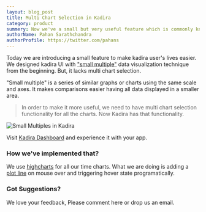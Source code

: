 ```yaml
---
layout: blog_post
title: Multi Chart Selection in Kadira
category: product
summery: Now we've a small but very useful feature which is commonly known used with Small Multiples.
authorName: Pahan Sarathchandra
authorProfile: https://twitter.com/pahans
---
```


Today we are introducing a small feature to make kadira user's lives easier. We designed kadira UI with ["small multiple"](https://en.wikipedia.org/wiki/Small_multiple) data visualization technique from the beginning. But, it lacks multi chart selection.

"Small multiple" is a series of similar graphs or charts using the same scale and axes. It makes comparisons easier having all data displayed in a smaller area. 

> In order to make it more useful, we need to have multi chart selection functionality for all the charts. Now Kadira has that functionality.

<img 
    src="https://cldup.com/9hhfW0tRtr.jpg" 
    alt="Small Multiples in Kadira" 
    data-gif="https://cldup.com/_k9vvCqaxS.gif" />

Visit [Kadira Dashboard](https://ui.kadira.io/) and experience it with your app.

### How we've implemented that?

We use [](http://www.highcharts.com/products/highcharts)[highcharts](http://www.highcharts.com/products/highcharts) for all our time charts. What we are doing is adding a [plot line](http://api.highcharts.com/highcharts#Axis.addPlotLine) on mouse over  and triggering hover state programatically. 

### Got Suggestions?

We love your feedback, Please comment here or drop us an email. 